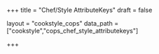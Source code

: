 +++
title = "Chef/Style AttributeKeys"
draft = false

layout = "cookstyle_cops"
data_path = ["cookstyle","cops_chef_style_attributekeys"]

+++

<!-- The content of this page is automatically generated from the
cops_chef_style_attributekeys.yml file in github.com/chef/cookstyle/blob/master/docs-chef-io/data/cookstyle/. -->
